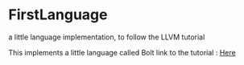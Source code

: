 # FirstLanguage
a little language implementation, to follow the LLVM tutorial

This implements a little language called Bolt
link to the tutorial : [Here](https://releases.llvm.org/8.0.0/docs/tutorial/LangImpl01.html)

